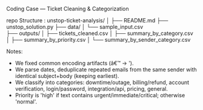 Coding Case — Ticket Cleaning & Categorization

repo Structure :
unstop-ticket-analysis/
│
├── README.md
├── unstop_solution.py
├── data/
│   └── sample_input.csv         
├── outputs/
│   ├── tickets_cleaned.csv
│   ├── summary_by_category.csv
│   ├── summary_by_priority.csv
│   └── summary_by_sender_category.csv

Notes:
- We fixed common encoding artifacts (â€™ -> '). 
- We parse dates, deduplicate repeated emails from the same sender with identical subject+body (keeping earliest).
- We classify into categories: downtime/outage, billing/refund, account verification, login/password, integration/api, pricing, general.
- Priority is 'high' if text contains urgent/immediate/critical; otherwise 'normal'.
